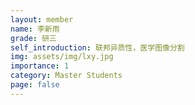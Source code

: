 ```yaml
---
layout: member
name: 李新雨
grade: 研三
self_introduction: 联邦异质性，医学图像分割
img: assets/img/lxy.jpg
importance: 1
category: Master Students
page: false
---
```


